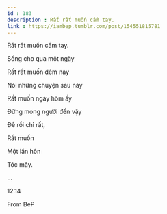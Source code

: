 ```yaml
---
id : 183
description : Rất rất muốn cầm tay.
link : https://iambep.tumblr.com/post/154551815781
---
```


Rất rất muốn cầm tay.

Sống cho qua một ngày

Rất rất muốn đêm nay

Nói những chuyện sau này

Rất muốn ngày hôm ấy

Đừng mong người đến vậy

Để rồi chỉ rất,

Rất muốn

Một lần hôn

Tóc mây.

...

12.14

From BeP
